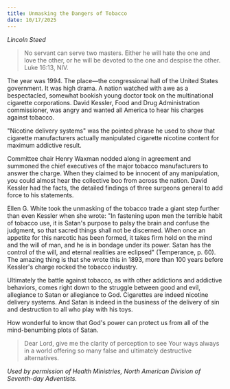 ```yaml
---
title: Unmasking the Dangers of Tobacco
date: 10/17/2025
---
```


_Lincoln Steed_

> <p></p>
> No servant can serve two masters. Either he will hate the one and love the other, or he will be devoted to the one and despise the other. Luke 16:13, NIV.

The year was 1994. The place—the congressional hall of the United States government. It was high drama. A nation watched with awe as a bespectacled, somewhat bookish young doctor took on the multinational cigarette corporations. David Kessler, Food and Drug Administration commissioner, was angry and wanted all America to hear his charges against tobacco.

"Nicotine delivery systems" was the pointed phrase he used to show that cigarette manufacturers actually manipulated cigarette nicotine content for maximum addictive result.

Committee chair Henry Waxman nodded along in agreement and summoned the chief executives of the major tobacco manufacturers to answer the charge. When they claimed to be innocent of any manipulation, you could almost hear the collective boo from across the nation. David Kessler had the facts, the detailed findings of three surgeons general to add force to his statements.

Ellen G. White took the unmasking of the tobacco trade a giant step further than even Kessler when she wrote: "In fastening upon men the terrible habit of tobacco use, it is Satan's purpose to palsy the brain and confuse the judgment, so that sacred things shall not be discerned. When once an appetite for this narcotic has been formed, it takes firm hold on the mind and the will of man, and he is in bondage under its power. Satan has the control of the will, and eternal realities are eclipsed" (Temperance, p. 60). The amazing thing is that she wrote this in 1893, more than 100 years before Kessler's charge rocked the tobacco industry.

Ultimately the battle against tobacco, as with other addictions and addictive behaviors, comes right down to the struggle between good and evil, allegiance to Satan or allegiance to God. Cigarettes are indeed nicotine delivery systems. And Satan is indeed in the business of the delivery of sin and destruction to all who play with his toys.

How wonderful to know that God's power can protect us from all of the mind-benumbing plots of Satan.

> <callout></callout>
> Dear Lord, give me the clarity of perception to see Your ways always in a world offering so many false and ultimately destructive alternatives.

_Used by permission of Health Ministries, North American Division of Seventh-day Adventists._
